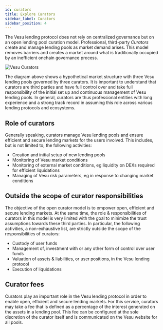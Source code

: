 ```yaml
---
id: curators
title: Explore Curators
sidebar_label: Curators
sidebar_position: 4
---
```


The Vesu lending protocol does not rely on centralized governance but on an open lending pool curation model. Professional, third-party _Curators_ create and manage lending pools as market demand arises. This model removes barriers and creates a market around what is traditionally occupied by an inefficient onchain governance process.

![Vesu Curators](./images/markets.png)

The diagram above shows a hypothetical market structure with three Vesu lending pools governed by three curators. It is important to understand that curators are third parties and have full control over and take full responsibility of the initial set up and continuous management of Vesu lending pools. In general, curators are thus professional entities with long experience and a strong track record in assuming this role across various lending protocols and ecosystems.

## Role of curators

Generally speaking, curators manage Vesu lending pools and ensure efficient and secure lending markets for the users involved. This includes, but is not limited to, the following activities:

- Creation and initial setup of new lending pools
- Monitoring of Vesu market conditions
- Monitoring of external market conditions, eg liquidity on DEXs required for efficient liquidations
- Managing of Vesu risk parameters, eg in response to changing market conditions

## Outside the scope of curator responsibilities

The objective of the open curator model is to empower open, efficient and secure lending markets. At the same time, the role & responsibilities of curators in this model is very limited with the goal to minimize the trust assumptions towards these third parties. In particular, the following activities, a non-exhaustive list, are strictly outside the scope of the responsibilities of curators:

- Custody of user funds
- Management of, investment with or any other form of control over user funds
- Valuation of assets & liabilities, or user positions, in the Vesu lending protocol
- Execution of liquidations

## Curator fees

Curators play an important role in the Vesu lending protocol in order to enable open, efficient and secure lending markets. For this service, curators may take a fee that is defined as a percentage of the interest generated on the assets in a lending pool. This fee can be configured at the sole discretion of the curator itself and is communicated on the Vesu website for all pools.